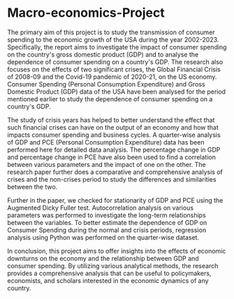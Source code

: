 # Macro-economics-Project
The primary aim of this project is to study the transmission of consumer spending to the economic growth of the USA during the year 2002-2023. Specifically, the report aims to investigate the impact of consumer spending on the country's gross domestic product (GDP) and to analyse the dependence of consumer spending on a country's GDP. The research also focuses on the effects of two significant crises, the Global Financial Crisis of 2008-09 and the Covid-19 pandemic of 2020-21, on the US economy. Consumer Spending (Personal Consumption Expenditure) and Gross Domestic Product (GDP) data of the USA have been analysed for the period mentioned earlier to study the dependence of consumer spending on a country's GDP. 

The study of crisis years has helped to better understand the effect that such financial crises can have on the output of an economy and how that impacts consumer spending and business cycles. A quarter-wise analysis of GDP and PCE (Personal Consumption Expenditure) data has been performed here for detailed data analysis. The percentage change in GDP and percentage change in PCE have also been used to find a correlation between various parameters and the impact of one on the other. The research paper further does a comparative and comprehensive analysis of crises and the non-crises period to study the differences and similarities between the two.

Further in the paper, we checked for stationarity of GDP and PCE using the Augmented Dicky Fuller test. Autocorrelation analysis on various parameters was performed to investigate the long-term relationships between the variables. To better estimate the dependence of GDP on Consumer Spending during the normal and crisis periods, regression analysis using Python was performed on the quarter-wise dataset. 

In conclusion, this project aims to offer insights into the effects of economic downturns on the economy and the relationship between GDP and consumer spending. By utilizing various analytical methods, the research provides a comprehensive analysis that can be useful to policymakers, economists, and scholars interested in the economic dynamics of any country.
